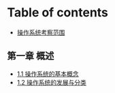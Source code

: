 # Table of contents

* [操作系统考察范围](README.md)

## 第一章 概述 <a id="gai-shu"></a>

* [1.1 操作系统的基本概念](gai-shu/untitled.md)
* [1.2 操作系统的发展与分类](gai-shu/1.2-cao-zuo-xi-tong-de-fa-zhan-yu-fen-lei.md)

